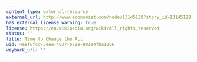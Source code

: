 ```yaml
---
content_type: external-resource
external_url: http://www.economist.com/node/13145129?story_id=13145129
has_external_license_warning: true
license: https://en.wikipedia.org/wiki/All_rights_reserved
status: ''
title: Time to Change the Act
uid: 4e9f6fcd-3eea-4837-b72e-881a4fba1066
wayback_url: ''
---
```


